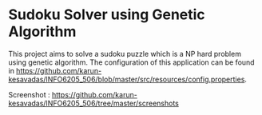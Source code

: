 # Sudoku Solver using Genetic Algorithm
This project aims to solve a sudoku puzzle which is a NP hard problem using genetic algorithm. The configuration of this application can be found in https://github.com/karun-kesavadas/INFO6205_506/blob/master/src/resources/config.properties.

Screenshot : https://github.com/karun-kesavadas/INFO6205_506/tree/master/screenshots
